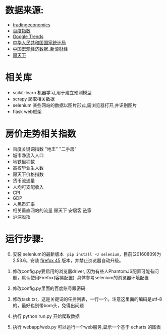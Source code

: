 # 数据来源:
* [tradingeconomics](http://www.tradingeconomics.com/)
* [百度指数](https://index.baidu.com/)
* [Google Trends](https://www.google.com/trends/)
* [中华人民共和国国家统计局](http://www.stats.gov.cn/)
* [中国宏观经济数据_新浪财经](http://finance.sina.com.cn/mac/)
* [房天下](http://fangjia.fang.com/)

# 相关库
* scikit-learn 机器学习,用于建立预测模型
* scrapy 爬取相关数据
* selenium 某些网站的数据以图片形式,需浏览器打开,并识别图片
* flask web框架

# 房价走势相关指数
* 百度关键词指数 "地王" "二手房"
* 城市净流入人口
* 地铁里程数
* 高校毕业生人数
* 房天下价格指数
* 货币流通量
* 人均可支配收入
* CPI
* GDP
* 人民币汇率
* 相关垂直网站的流量 房天下 安居客 链家
* 沪深股指


# 运行步骤:
0. 安装 selenium的最新版本 ``` pip install -U selenium```，目前(20160809)为2.53.6。安装 [firefox 45](https://ftp.mozilla.org/pub/firefox/releases/45.0/) 版本，并禁止浏览器自动升级。
 
1. 修改config.py要启用的浏览器driver, 因为有些人PhantomJS配置可能有问题，默认使用Firefox(容易配置).
  具体参考selenium的浏览器环境配置

2. 修改config.py里面的百度账号跟密码

4. 修改task.txt，这是关键词的任务列表，一行一个。注意这里面的编码是utf-8的，最好也别带bom头，免得出问题

5. 执行 python run.py 开始爬取数据

6. 执行 webapp/web.py 可以运行一个web服务,显示一个基于 echarts 的图表



